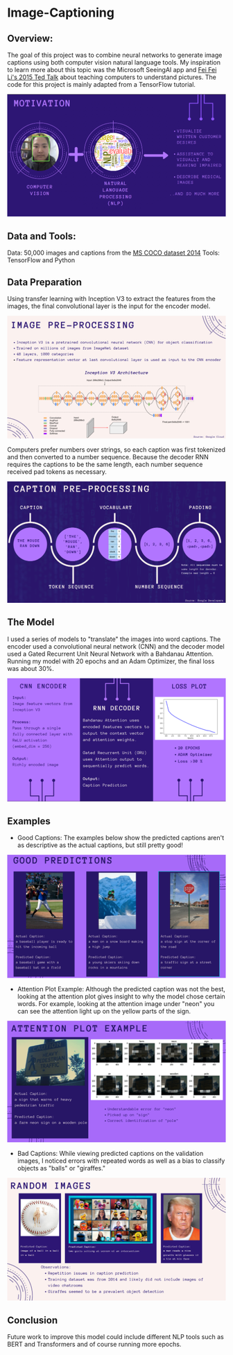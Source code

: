 # Image-Captioning

## Overview:
The goal of this project was to combine neural networks to generate image captions using both computer vision natural language tools. 
My inspiration to learn more about this topic was the Microsoft SeeingAI app and [Fei Fei Li's 2015 Ted Talk](https://www.ted.com/talks/fei_fei_li_how_we_re_teaching_computers_to_understand_pictures) about teaching computers to understand pictures. 
The code for this project is mainly adapted from a TensorFlow tutorial.

<img src="img/Motivation.png" width = “700”>

## Data and Tools:
  Data: 50,000 images and captions from the [MS COCO dataset 2014](https://cocodataset.org/#download)
  Tools: TensorFlow and Python
  
## Data Preparation
Using transfer learning with Inception V3 to extract the features from the images, the final convolutional layer is the input for the encoder model.  

<img src="img/ImagePreprocessing.png" width = “700” >
  
Computers prefer numbers over strings, so each caption was first tokenized and then converted to a number sequence.  Because the decoder RNN requires the captions to be the same length, each number sequence received pad tokens as necessary.  

<img src="img/CaptionPreprocessing.png" width = “700” >
  
## The Model
I used a series of models to "translate" the images into word captions.  The encoder used a convolutional neural network (CNN) and the decoder model used a Gated Recurrent Unit Neural Network with a Bahdanau Attention.  Running my model with 20 epochs and an Adam Optimizer, the final loss was about 30%. 

<img src="img/ModelFlow.png" width = “700” >
 
## Examples
  - Good Captions:  The examples below show the predicted captions aren't as descriptive as the actual captions, but still pretty good!
<img src="img/GoodCaptions.png" width = “700” >
  
  - Attention Plot Example: Although the predicted caption was not the best, looking at the attention plot gives insight to why the model chose certain words.  For example, looking at the attention image under "neon" you can see the attention light up on the yellow parts of the sign. 
<img src="img/AttentionPlotExample.png" width = “700”>
  
  - Bad Captions: While viewing predicted captions on the validation images, I noticed errors with repeated words as well as a bias to classify objects as "balls" or "giraffes."
<img src="img/BadCaptions.png" width = “700”>

## Conclusion
Future work to improve this model could include different NLP tools such as BERT and Transformers and of course running more epochs.

      




